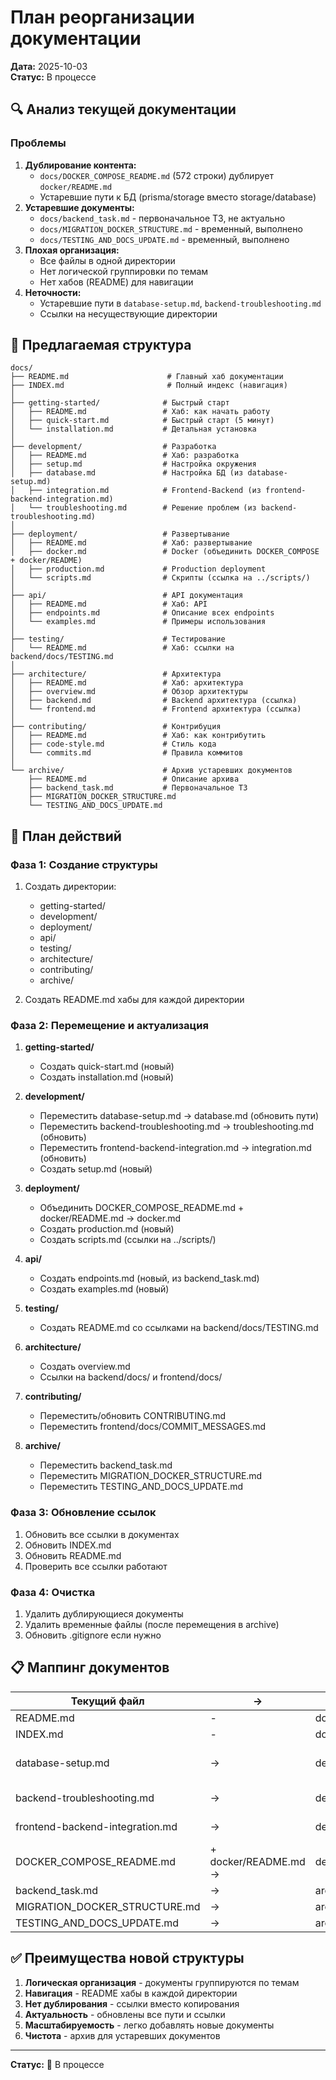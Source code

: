 # План реорганизации документации

**Дата:** 2025-10-03  
**Статус:** В процессе

## 🔍 Анализ текущей документации

### Проблемы

1. **Дублирование контента:**
   - `docs/DOCKER_COMPOSE_README.md` (572 строки) дублирует `docker/README.md`
   - Устаревшие пути к БД (prisma/storage вместо storage/database)
2. **Устаревшие документы:**
   - `docs/backend_task.md` - первоначальное ТЗ, не актуально
   - `docs/MIGRATION_DOCKER_STRUCTURE.md` - временный, выполнено
   - `docs/TESTING_AND_DOCS_UPDATE.md` - временный, выполнено
3. **Плохая организация:**
   - Все файлы в одной директории
   - Нет логической группировки по темам
   - Нет хабов (README) для навигации
4. **Неточности:**
   - Устаревшие пути в `database-setup.md`, `backend-troubleshooting.md`
   - Ссылки на несуществующие директории

## 📁 Предлагаемая структура

```
docs/
├── README.md                      # Главный хаб документации
├── INDEX.md                       # Полный индекс (навигация)
│
├── getting-started/              # Быстрый старт
│   ├── README.md                 # Хаб: как начать работу
│   ├── quick-start.md            # Быстрый старт (5 минут)
│   └── installation.md           # Детальная установка
│
├── development/                  # Разработка
│   ├── README.md                 # Хаб: разработка
│   ├── setup.md                  # Настройка окружения
│   ├── database.md               # Настройка БД (из database-setup.md)
│   ├── integration.md            # Frontend-Backend (из frontend-backend-integration.md)
│   └── troubleshooting.md        # Решение проблем (из backend-troubleshooting.md)
│
├── deployment/                   # Развертывание
│   ├── README.md                 # Хаб: развертывание
│   ├── docker.md                 # Docker (объединить DOCKER_COMPOSE + docker/README)
│   ├── production.md             # Production deployment
│   └── scripts.md                # Скрипты (ссылка на ../scripts/)
│
├── api/                          # API документация
│   ├── README.md                 # Хаб: API
│   ├── endpoints.md              # Описание всех endpoints
│   └── examples.md               # Примеры использования
│
├── testing/                      # Тестирование
│   └── README.md                 # Хаб: ссылки на backend/docs/TESTING.md
│
├── architecture/                 # Архитектура
│   ├── README.md                 # Хаб: архитектура
│   ├── overview.md               # Обзор архитектуры
│   ├── backend.md                # Backend архитектура (ссылка)
│   └── frontend.md               # Frontend архитектура (ссылка)
│
├── contributing/                 # Контрибуция
│   ├── README.md                 # Хаб: как контрибутить
│   ├── code-style.md             # Стиль кода
│   └── commits.md                # Правила коммитов
│
└── archive/                      # Архив устаревших документов
    ├── README.md                 # Описание архива
    ├── backend_task.md           # Первоначальное ТЗ
    ├── MIGRATION_DOCKER_STRUCTURE.md
    └── TESTING_AND_DOCS_UPDATE.md
```

## 🔄 План действий

### Фаза 1: Создание структуры

1. Создать директории:
   - getting-started/
   - development/
   - deployment/
   - api/
   - testing/
   - architecture/
   - contributing/
   - archive/

2. Создать README.md хабы для каждой директории

### Фаза 2: Перемещение и актуализация

1. **getting-started/**
   - Создать quick-start.md (новый)
   - Создать installation.md (новый)

2. **development/**
   - Переместить database-setup.md → database.md (обновить пути)
   - Переместить backend-troubleshooting.md → troubleshooting.md (обновить)
   - Переместить frontend-backend-integration.md → integration.md (обновить)
   - Создать setup.md (новый)

3. **deployment/**
   - Объединить DOCKER_COMPOSE_README.md + docker/README.md → docker.md
   - Создать production.md (новый)
   - Создать scripts.md (ссылки на ../scripts/)

4. **api/**
   - Создать endpoints.md (новый, из backend_task.md)
   - Создать examples.md (новый)

5. **testing/**
   - Создать README.md со ссылками на backend/docs/TESTING.md

6. **architecture/**
   - Создать overview.md
   - Ссылки на backend/docs/ и frontend/docs/

7. **contributing/**
   - Переместить/обновить CONTRIBUTING.md
   - Переместить frontend/docs/COMMIT_MESSAGES.md

8. **archive/**
   - Переместить backend_task.md
   - Переместить MIGRATION_DOCKER_STRUCTURE.md
   - Переместить TESTING_AND_DOCS_UPDATE.md

### Фаза 3: Обновление ссылок

1. Обновить все ссылки в документах
2. Обновить INDEX.md
3. Обновить README.md
4. Проверить все ссылки работают

### Фаза 4: Очистка

1. Удалить дублирующиеся документы
2. Удалить временные файлы (после перемещения в archive)
3. Обновить .gitignore если нужно

## 📋 Маппинг документов

| Текущий файл                    | →                    | Новое расположение             | Действие                    |
| ------------------------------- | -------------------- | ------------------------------ | --------------------------- |
| README.md                       | -                    | docs/README.md                 | Обновить                    |
| INDEX.md                        | -                    | docs/INDEX.md                  | Обновить                    |
| database-setup.md               | →                    | development/database.md        | Переместить + обновить пути |
| backend-troubleshooting.md      | →                    | development/troubleshooting.md | Переместить + обновить      |
| frontend-backend-integration.md | →                    | development/integration.md     | Переместить + обновить      |
| DOCKER_COMPOSE_README.md        | + docker/README.md → | deployment/docker.md           | Объединить                  |
| backend_task.md                 | →                    | archive/backend_task.md        | Архивировать                |
| MIGRATION_DOCKER_STRUCTURE.md   | →                    | archive/                       | Архивировать                |
| TESTING_AND_DOCS_UPDATE.md      | →                    | archive/                       | Архивировать                |

## ✅ Преимущества новой структуры

1. **Логическая организация** - документы группируются по темам
2. **Навигация** - README хабы в каждой директории
3. **Нет дублирования** - ссылки вместо копирования
4. **Актуальность** - обновлены все пути и ссылки
5. **Масштабируемость** - легко добавлять новые документы
6. **Чистота** - архив для устаревших документов

---

**Статус:** 🔄 В процессе
